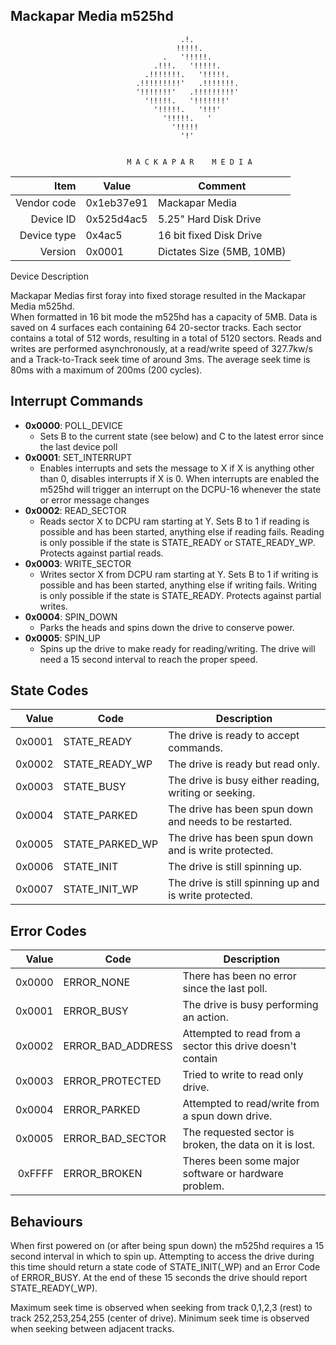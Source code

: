 Mackapar Media m525hd
----

```
                                      .!.
                                     !!!!!.
                                  .   '!!!!!.
                                .!!!.   '!!!!!.
                              .!!!!!!!.   '!!!!!.
                            .!!!!!!!!!'   .!!!!!!!.
                            '!!!!!!!'   .!!!!!!!!!'
                              '!!!!!.   '!!!!!!!'
                                '!!!!!.   '!!!'
                                  '!!!!!.   '
                                    '!!!!!
                                      '!'


                          M A C K A P A R    M E D I A
```

|     Item       |   Value    |   Comment
| -------------: | ---------- | ----------------
|    Vendor code | 0x1eb37e91 | Mackapar Media
|      Device ID | 0x525d4ac5 | 5.25" Hard Disk Drive 
|    Device type | 0x4ac5     | 16 bit fixed Disk Drive
|        Version | 0x0001     | Dictates Size (5MB, 10MB)

Device Description

Mackapar Medias first foray into fixed storage resulted in the Mackapar Media m525hd.  
When formatted in 16 bit mode the m525hd has a capacity of 5MB. Data is saved on 4 
surfaces each containing 64 20-sector tracks. Each sector contains a total of 
512 words, resulting in a total of 5120 sectors.
Reads and writes are performed asynchronously, at a read/write speed of 327.7kw/s
and a Track-to-Track seek time of around 3ms. The average seek time is 80ms with a 
maximum of 200ms (200 cycles).  

Interrupt Commands
----

 - **0x0000**: POLL_DEVICE
	- Sets B to the current state (see below) and C to the latest error since the 
		last device poll
 - **0x0001**: SET_INTERRUPT
	- Enables interrupts and sets the message to X if X is anything other than 0,
		disables interrupts if X is 0.  When interrupts are enabled the m525hd will
		trigger an interrupt on the DCPU-16 whenever the state or error message 
		changes
 - **0x0002**: READ_SECTOR
	- Reads sector X to DCPU ram starting at Y. Sets B to 1 if reading is possible
		and has been started, anything else if reading fails.  Reading is only possible
		if the state is STATE_READY or STATE_READY_WP.  Protects against partial reads.
 - **0x0003**: WRITE_SECTOR
	- Writes sector X from DCPU ram starting at Y.  Sets B to 1 if writing is possible
		and has been started, anything else if writing fails.  Writing is only possible
		if the state is STATE_READY.  Protects against partial writes.
 - **0x0004**: SPIN_DOWN
	- Parks the heads and spins down the drive to conserve power. 
 - **0x0005**: SPIN_UP
	- Spins up the drive to make ready for reading/writing.  The drive will need a 15 
		second interval to reach the proper speed. 

State Codes
----
|   Value   |     Code       |  Description
| --------: | -------------- | ------------------
| 0x0001    | STATE_READY    | The drive is ready to accept commands.
| 0x0002    | STATE_READY_WP | The drive is ready but read only.
| 0x0003    | STATE_BUSY     | The drive is busy either reading, writing or seeking.
| 0x0004	| STATE_PARKED   | The drive has been spun down and needs to be restarted.
| 0x0005	| STATE_PARKED_WP| The drive has been spun down and is write protected.
| 0x0006	| STATE_INIT     | The drive is still spinning up.
| 0x0007	| STATE_INIT_WP	 | The drive is still spinning up and is write protected.
Error Codes
----
|   Value   |     Code          |  Description
| --------: | ----------------  | ------------------
| 0x0000    | ERROR_NONE        | There has been no error since the last poll.
| 0x0001    | ERROR_BUSY        | The drive is busy performing an action.
| 0x0002    | ERROR_BAD_ADDRESS | Attempted to read from a sector this drive doesn't contain
| 0x0003    | ERROR_PROTECTED   | Tried to write to read only drive.
| 0x0004    | ERROR_PARKED      | Attempted to read/write from a spun down drive.
| 0x0005    | ERROR_BAD_SECTOR  | The requested sector is broken, the data on it is lost.
| 0xFFFF	| ERROR_BROKEN	    | Theres been some major software or hardware problem.

Behaviours
----
 When first powered on (or after being spun down) the m525hd requires a 15 second interval in which to spin up.
 Attempting to access the drive during this time should return a state code of STATE_INIT(_WP) and an Error Code of 
 ERROR_BUSY.  At the end of these 15 seconds the drive should report STATE_READY(_WP).

 Maximum seek time is observed when seeking from track 0,1,2,3 (rest) to track 252,253,254,255 (center of drive).
 Minimum seek time is observed when seeking between adjacent tracks.
